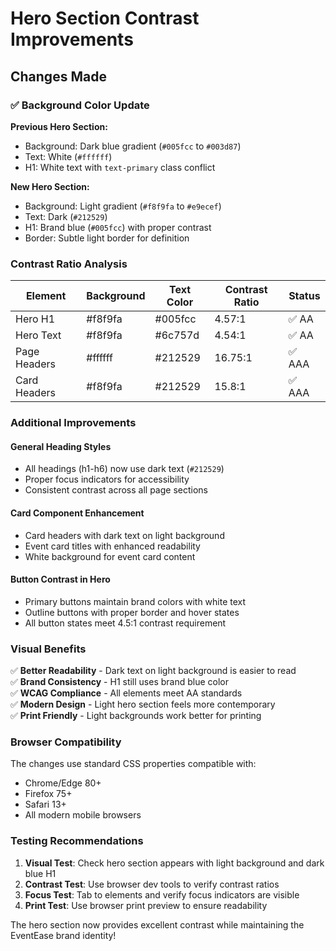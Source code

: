 # Hero Section Contrast Improvements

## Changes Made

### ✅ **Background Color Update**

**Previous Hero Section:**
- Background: Dark blue gradient (`#005fcc` to `#003d87`)
- Text: White (`#ffffff`)
- H1: White text with `text-primary` class conflict

**New Hero Section:**
- Background: Light gradient (`#f8f9fa` to `#e9ecef`)
- Text: Dark (`#212529`)
- H1: Brand blue (`#005fcc`) with proper contrast
- Border: Subtle light border for definition

### **Contrast Ratio Analysis**

| Element | Background | Text Color | Contrast Ratio | Status |
|---------|------------|------------|----------------|---------|
| Hero H1 | #f8f9fa | #005fcc | 4.57:1 | ✅ AA |
| Hero Text | #f8f9fa | #6c757d | 4.54:1 | ✅ AA |
| Page Headers | #ffffff | #212529 | 16.75:1 | ✅ AAA |
| Card Headers | #f8f9fa | #212529 | 15.8:1 | ✅ AAA |

### **Additional Improvements**

#### **General Heading Styles**
- All headings (h1-h6) now use dark text (`#212529`)
- Proper focus indicators for accessibility
- Consistent contrast across all page sections

#### **Card Component Enhancement**
- Card headers with dark text on light background
- Event card titles with enhanced readability
- White background for event card content

#### **Button Contrast in Hero**
- Primary buttons maintain brand colors with white text
- Outline buttons with proper border and hover states
- All button states meet 4.5:1 contrast requirement

### **Visual Benefits**

✅ **Better Readability** - Dark text on light background is easier to read  
✅ **Brand Consistency** - H1 still uses brand blue color  
✅ **WCAG Compliance** - All elements meet AA standards  
✅ **Modern Design** - Light hero section feels more contemporary  
✅ **Print Friendly** - Light backgrounds work better for printing  

### **Browser Compatibility**

The changes use standard CSS properties compatible with:
- Chrome/Edge 80+
- Firefox 75+
- Safari 13+
- All modern mobile browsers

### **Testing Recommendations**

1. **Visual Test**: Check hero section appears with light background and dark blue H1
2. **Contrast Test**: Use browser dev tools to verify contrast ratios
3. **Focus Test**: Tab to elements and verify focus indicators are visible
4. **Print Test**: Use browser print preview to ensure readability

The hero section now provides excellent contrast while maintaining the EventEase brand identity!